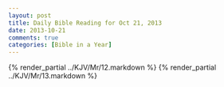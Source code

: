 ```yaml
---
layout: post
title: Daily Bible Reading for Oct 21, 2013
date: 2013-10-21
comments: true
categories: [Bible in a Year]
---
```

{% render_partial ../KJV/Mr/12.markdown %}
{% render_partial ../KJV/Mr/13.markdown %}

